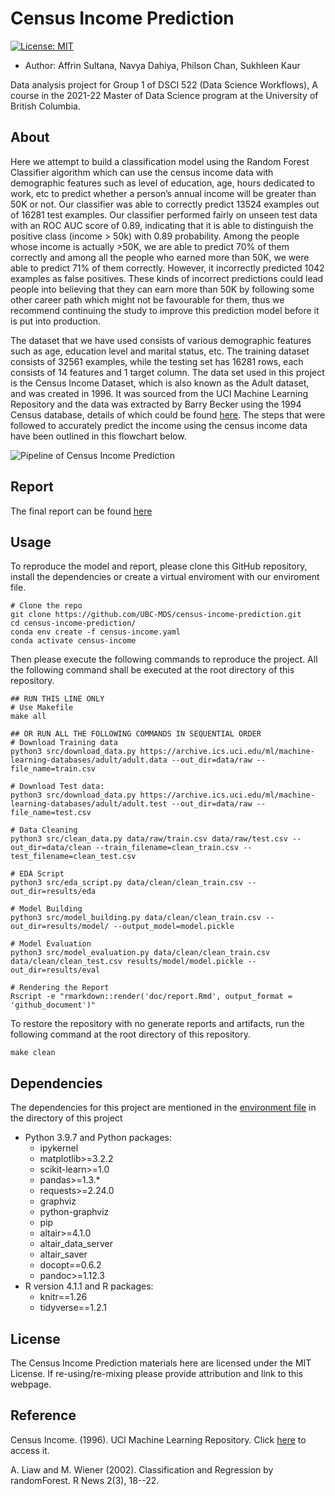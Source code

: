 # Census Income Prediction

[![License: MIT](https://img.shields.io/badge/License-MIT-yellow.svg)](https://opensource.org/licenses/MIT)

-   Author: Affrin Sultana, Navya Dahiya, Philson Chan, Sukhleen Kaur

Data analysis project for Group 1 of DSCI 522 (Data Science Workflows), A course in the 2021-22 Master of Data Science program at the University of British Columbia.

## About

Here we attempt to build a classification model using the Random Forest Classifier algorithm which can use the census income data with demographic features such as level of education, age, hours dedicated to work, etc to predict whether a person’s annual income will be greater than 50K or not. Our classifier was able to correctly predict 13524 examples out of 16281 test examples. Our classifier performed fairly on unseen test data with an ROC AUC score of 0.89, indicating that it is able to distinguish the positive class (income > 50k) with 0.89 probability. Among the people whose income is actually >50K, we are able to predict 70% of them correctly and among all the people who earned more than 50K, we were able to predict 71% of them correctly. However, it incorrectly predicted 1042 examples as false positives. These kinds of incorrect predictions could lead people into believing that they can earn more than 50K by following some other career path which might not be favourable for them, thus we recommend continuing the study to improve this prediction model before it is put into production.

The dataset that we have used consists of various demographic features such as age, education level and marital status, etc. The training dataset consists of 32561 examples, while the testing set has 16281 rows, each consists of 14 features and 1 target column. The data set used in this project is the Census Income Dataset, which is also known as the Adult dataset, and was created in 1996. It was sourced from the UCI Machine Learning Repository and the data was extracted by Barry Becker using the 1994 Census database, details of which could be found [here](https://archive-beta.ics.uci.edu/ml/datasets/census+income).
The steps that were followed to accurately predict the income using the census income data have been outlined in this flowchart below. 

![**Pipeline of Census Income Prediction**](https://github.com/UBC-MDS/census-income-prediction/blob/main/results/flowchart.PNG?raw=true)

## Report
The final report can be found [here](https://ubc-mds.github.io/census-income-prediction/doc/report.html)

## Usage
To reproduce the model and report, please clone this GitHub repository, install the dependencies or create a virtual enviroment with our enviroment file.
```
# Clone the repo
git clone https://github.com/UBC-MDS/census-income-prediction.git
cd census-income-prediction/
conda env create -f census-income.yaml
conda activate census-income
```
Then please execute the following commands to reproduce the project. All the following command shall be executed at the root directory of this repository.
```
## RUN THIS LINE ONLY
# Use Makefile
make all

## OR RUN ALL THE FOLLOWING COMMANDS IN SEQUENTIAL ORDER
# Download Training data
python3 src/download_data.py https://archive.ics.uci.edu/ml/machine-learning-databases/adult/adult.data --out_dir=data/raw --file_name=train.csv

# Download Test data:  
python3 src/download_data.py https://archive.ics.uci.edu/ml/machine-learning-databases/adult/adult.test --out_dir=data/raw --file_name=test.csv

# Data Cleaning
python3 src/clean_data.py data/raw/train.csv data/raw/test.csv --out_dir=data/clean --train_filename=clean_train.csv --test_filename=clean_test.csv

# EDA Script
python3 src/eda_script.py data/clean/clean_train.csv --out_dir=results/eda

# Model Building
python3 src/model_building.py data/clean/clean_train.csv --out_dir=results/model/ --output_model=model.pickle

# Model Evaluation
python3 src/model_evaluation.py data/clean/clean_train.csv data/clean/clean_test.csv results/model/model.pickle --out_dir=results/eval

# Rendering the Report
Rscript -e "rmarkdown::render('doc/report.Rmd', output_format = 'github_document')"
```

To restore the repository with no generate reports and artifacts, run the following command at the root directory of this repository.
```
make clean
```
## Dependencies
The dependencies for this project are mentioned in the [environment file](https://github.com/UBC-MDS/census-income-prediction/blob/main/census-income.yaml) in the directory of this project

- Python 3.9.7 and Python packages:
    - ipykernel
    - matplotlib>=3.2.2
    - scikit-learn>=1.0
    - pandas>=1.3.*
    - requests>=2.24.0
    - graphviz
    - python-graphviz
    - pip
    - altair>=4.1.0
    - altair_data_server
    - altair_saver
    - docopt==0.6.2
    - pandoc>=1.12.3
-   R version 4.1.1 and R packages:
    -   knitr==1.26
    -   tidyverse==1.2.1

## License

The Census Income Prediction materials here are licensed under the MIT License. If re-using/re-mixing please provide attribution and link to this webpage.

## Reference
Census Income. (1996). UCI Machine Learning Repository. Click [here](https://archive-beta.ics.uci.edu/ml/datasets/census+income) to access it.

A. Liaw and M. Wiener (2002). Classification and Regression by randomForest. R News 2(3), 18--22.
